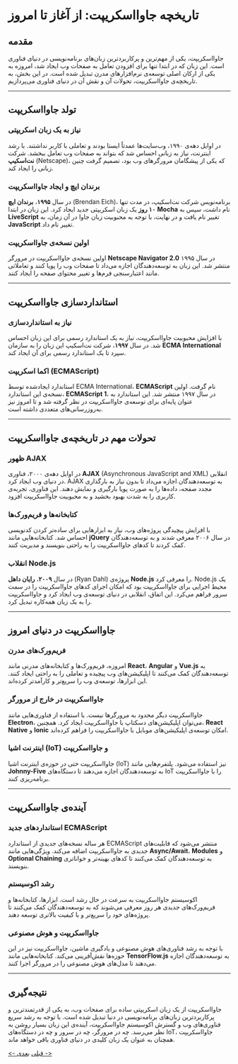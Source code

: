 # تاریخچه جاوااسکریپت: از آغاز تا امروز

## مقدمه
جاوااسکریپت، یکی از مهم‌ترین و پرکاربردترین زبان‌های برنامه‌نویسی در دنیای فناوری است. این زبان که در ابتدا تنها برای افزودن تعامل به صفحات وب ایجاد شد، امروزه به یکی از ارکان اصلی توسعه‌ی نرم‌افزارهای مدرن تبدیل شده است. در این بخش، به تاریخچه‌ی جاوااسکریپت، تحولات آن و نقش آن در دنیای فناوری می‌پردازیم.

---

## تولد جاوااسکریپت

### نیاز به یک زبان اسکریپتی
در اوایل دهه‌ی ۱۹۹۰، وب‌سایت‌ها عمدتاً ایستا بودند و تعاملی با کاربر نداشتند. با رشد اینترنت، نیاز به زبانی احساس شد که بتواند به صفحات وب تعامل ببخشد. شرکت **نت‌اسکیپ** (Netscape)، که یکی از پیشگامان مرورگرهای وب بود، تصمیم گرفت چنین زبانی را ایجاد کند.

### برندان ایچ و ایجاد جاوااسکریپت
در سال **۱۹۹۵**، **برندان ایچ** (Brendan Eich)، برنامه‌نویس شرکت نت‌اسکیپ، در مدت تنها **۱۰ روز** یک زبان اسکریپتی جدید ایجاد کرد. این زبان در ابتدا **Mocha** نام داشت، سپس به **LiveScript** تغییر نام یافت و در نهایت، با توجه به محبوبیت زبان جاوا در آن زمان، به **JavaScript** تغییر نام داد.

### اولین نسخه‌ی جاوااسکریپت
اولین نسخه‌ی جاوااسکریپت در مرورگر **Netscape Navigator 2.0** در سال ۱۹۹۵ منتشر شد. این زبان به توسعه‌دهندگان اجازه می‌داد تا صفحات وب را پویا کنند و تعاملاتی مانند اعتبارسنجی فرم‌ها و تغییر محتوای صفحه را ایجاد کنند.

---

## استانداردسازی جاوااسکریپت

### نیاز به استانداردسازی
با افزایش محبوبیت جاوااسکریپت، نیاز به یک استاندارد رسمی برای این زبان احساس شد. در سال **۱۹۹۷**، شرکت نت‌اسکیپ این زبان را به سازمان **ECMA International** سپرد تا یک استاندارد رسمی برای آن ایجاد کند.

### اکما اسکریپت (ECMAScript) 
استاندارد ایجاد‌شده توسط ECMA International، **ECMAScript** نام گرفت. اولین نسخه‌ی این استاندارد، **ECMAScript 1**، در سال ۱۹۹۷ منتشر شد. این استاندارد به عنوان پایه‌ای برای توسعه‌ی جاوااسکریپت در نظر گرفته شد و تا امروز نیز به‌روزرسانی‌های متعددی داشته است.

---

## تحولات مهم در تاریخچه‌ی جاوااسکریپت

### ظهور AJAX
در اوایل دهه‌ی ۲۰۰۰، فناوری **AJAX** (Asynchronous JavaScript and XML) انقلابی در دنیای وب ایجاد کرد. AJAX به توسعه‌دهندگان اجازه می‌داد تا بدون نیاز به بارگذاری مجدد صفحه، داده‌ها را به صورت پویا بارگیری و نمایش دهند. این فناوری، تجربه‌ی کاربری را به شدت بهبود بخشید و به محبوبیت جاوااسکریپت افزود.

### کتابخانه‌ها و فریم‌ورک‌ها
با افزایش پیچیدگی پروژه‌های وب، نیاز به ابزارهایی برای ساده‌تر کردن کدنویسی احساس شد. کتابخانه‌هایی مانند **jQuery** در سال ۲۰۰۶ معرفی شدند و به توسعه‌دهندگان کمک کردند تا کدهای جاوااسکریپت را به راحتی بنویسند و مدیریت کنند.

### انقلاب Node.js
در سال **۲۰۰۹**، **رایان داهل** (Ryan Dahl) پروژه‌ی **Node.js** را معرفی کرد. Node.js یک محیط اجرایی برای جاوااسکریپت بود که امکان اجرای کدهای جاوااسکریپت را در سمت سرور فراهم می‌کرد. این اتفاق، انقلابی در دنیای توسعه‌ی وب ایجاد کرد و جاوااسکریپت را به یک زبان همه‌کاره تبدیل کرد.

---

## جاوااسکریپت در دنیای امروز

### فریم‌ورک‌های مدرن
امروزه، فریم‌ورک‌ها و کتابخانه‌های مدرنی مانند **React**، **Angular** و **Vue.js** به توسعه‌دهندگان کمک می‌کنند تا اپلیکیشن‌های وب پیچیده و تعاملی را به راحتی ایجاد کنند. این ابزارها، توسعه‌ی وب را سریع‌تر و کارآمدتر کرده‌اند.

### جاوااسکریپت در خارج از مرورگر
جاوااسکریپت دیگر محدود به مرورگرها نیست. با استفاده از فناوری‌هایی مانند **Electron**، می‌توان اپلیکیشن‌های دسکتاپ با جاوااسکریپت ایجاد کرد. همچنین، **React Native** و **Ionic** امکان توسعه‌ی اپلیکیشن‌های موبایل با جاوااسکریپت را فراهم کرده‌اند.

### اینترنت اشیا (IoT) و جاوااسکریپت
جاوااسکریپت حتی در حوزه‌ی اینترنت اشیا (IoT) نیز استفاده می‌شود. پلتفرم‌هایی مانند **Johnny-Five** به توسعه‌دهندگان اجازه می‌دهند تا دستگاه‌های IoT را با جاوااسکریپت برنامه‌ریزی کنند.

---

## آینده‌ی جاوااسکریپت

### استانداردهای جدید ECMAScript
هر ساله نسخه‌های جدیدی از استاندارد ECMAScript منتشر می‌شود که قابلیت‌های جدیدی به جاوااسکریپت اضافه می‌کند. ویژگی‌هایی مانند **Async/Await**، **Modules** و **Optional Chaining** به توسعه‌دهندگان کمک می‌کنند تا کدهای بهینه‌تر و خوانا‌تری بنویسند.

### رشد اکوسیستم
اکوسیستم جاوااسکریپت به سرعت در حال رشد است. ابزارها، کتابخانه‌ها و فریم‌ورک‌های جدیدی هر روز معرفی می‌شوند که به توسعه‌دهندگان کمک می‌کنند تا پروژه‌های خود را سریع‌تر و با کیفیت بالاتری توسعه دهند.

### جاوااسکریپت و هوش مصنوعی
با توجه به رشد فناوری‌های هوش مصنوعی و یادگیری ماشین، جاوااسکریپت نیز در این حوزه‌ها نقش‌آفرینی می‌کند. کتابخانه‌هایی مانند **TensorFlow.js** به توسعه‌دهندگان اجازه می‌دهند تا مدل‌های هوش مصنوعی را در مرورگر اجرا کنند.

---

## نتیجه‌گیری
جاوااسکریپت از یک زبان اسکریپتی ساده برای صفحات وب، به یکی از قدرتمندترین و پرکاربردترین زبان‌های برنامه‌نویسی در دنیا تبدیل شده است. با توجه به رشد سریع فناوری‌های وب و گسترش اکوسیستم جاوااسکریپت، آینده‌ی این زبان بسیار روشن به نظر می‌رسد. چه در مرورگر، چه در سرور و چه در دستگاه‌های IoT، جاوااسکریپت همچنان به عنوان یک زبان کلیدی در دنیای فناوری باقی خواهد ماند.

[<- قبلی](00.md)        [بعدی ->](02.md)